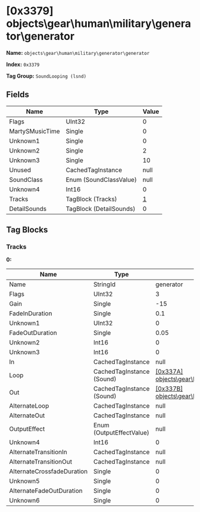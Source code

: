 # [0x3379] objects\gear\human\military\generator\generator

**Name:** ```objects\gear\human\military\generator\generator```

**Index:** ```0x3379```

**Tag Group:** ```SoundLooping (lsnd)```

## Fields

Name	| Type	| Value
---	|---	|---	|
Flags	|UInt32	|0
MartySMusicTime	|Single	|0
Unknown1	|Single	|0
Unknown2	|Single	|2
Unknown3	|Single	|10
Unused	|CachedTagInstance	|null
SoundClass	|Enum (SoundClassValue)	|null
Unknown4	|Int16	|0
Tracks	|TagBlock (Tracks)	|[1](#tracks)
DetailSounds	|TagBlock (DetailSounds)	|0


## Tag Blocks

### Tracks

**0:**

Name	| Type	| Value
---	|---	|---	|
Name	|StringId	|generator
Flags	|UInt32	|3
Gain	|Single	|-15
FadeInDuration	|Single	|0.1
Unknown1	|UInt32	|0
FadeOutDuration	|Single	|0.05
Unknown2	|Int16	|0
Unknown3	|Int16	|0
In	|CachedTagInstance	|null
Loop	|CachedTagInstance (Sound)	|[[0x337A] objects\gear\human\military\generator\generator](../Sound/337A.md)
Out	|CachedTagInstance (Sound)	|[[0x337B] objects\gear\human\military\generator\generator](../Sound/337B.md)
AlternateLoop	|CachedTagInstance	|null
AlternateOut	|CachedTagInstance	|null
OutputEffect	|Enum (OutputEffectValue)	|null
Unknown4	|Int16	|0
AlternateTransitionIn	|CachedTagInstance	|null
AlternateTransitionOut	|CachedTagInstance	|null
AlternateCrossfadeDuration	|Single	|0
Unknown5	|Single	|0
AlternateFadeOutDuration	|Single	|0
Unknown6	|Single	|0


